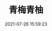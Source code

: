 ---
title: 青梅青柚
date: 2021-07-26 15:59:23
updated: 2021-07-26 15:59:23
layout: gallery
photos:
  - caption: 人设
    src: https://z3.ax1x.com/2021/08/29/hGGpGQ.jpg
    desc: 2018-10
  - caption: 横版
    src: https://z3.ax1x.com/2021/08/29/hGG92j.jpg
    desc: 2018-11

---